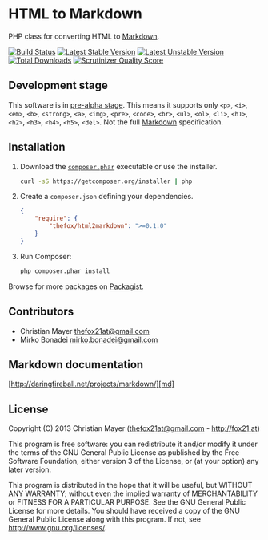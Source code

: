 # HTML to Markdown
PHP class for converting HTML to [Markdown][md].

[![Build Status](https://travis-ci.org/TheFox/html2markdown.png?branch=master)](https://travis-ci.org/TheFox/html2markdown)
[![Latest Stable Version](https://poser.pugx.org/TheFox/html2markdown/v/stable.png)](https://packagist.org/packages/TheFox/html2markdown)
[![Latest Unstable Version](https://poser.pugx.org/TheFox/html2markdown/v/unstable.png)](https://packagist.org/packages/TheFox/html2markdown)
[![Total Downloads](https://poser.pugx.org/TheFox/html2markdown/downloads.png)](https://packagist.org/packages/TheFox/html2markdown)
[![Scrutinizer Quality Score](https://scrutinizer-ci.com/g/TheFox/html2markdown/badges/quality-score.png?s=9e5f4149d4e3ae3d0250fd9a13b56060a775513e)](https://scrutinizer-ci.com/g/TheFox/html2markdown/)

## Development stage
This software is in [pre-alpha stage](http://en.wikipedia.org/wiki/Software_release_life_cycle#Pre-alpha). This means it supports only `<p>`, `<i>`, `<em>`, `<b>`, `<strong>`, `<a>`, `<img>`, `<pre>`, `<code>`, `<br>`, `<ul>`, `<ol>`, `<li>`, `<h1>`, `<h2>`, `<h3>`, `<h4>`, `<h5>`, `<del>`. Not the full [Markdown][md] specification.

## Installation
1. Download the [`composer.phar`](https://getcomposer.org/composer.phar) executable or use the installer.

	``` sh
	curl -sS https://getcomposer.org/installer | php
	```

2. Create a `composer.json` defining your dependencies.

	``` json
	{
		"require": {
			"thefox/html2markdown": ">=0.1.0"
		}
	}
	```

3. Run Composer:

	``` sh
	php composer.phar install
	```

Browse for more packages on [Packagist](https://packagist.org).

## Contributors
- Christian Mayer <thefox21at@gmail.com>
- Mirko Bonadei <mirko.bonadei@gmail.com>

## Markdown documentation
[http://daringfireball.net/projects/markdown/][md]

## License
Copyright (C) 2013 Christian Mayer (<thefox21at@gmail.com> - <http://fox21.at>)

This program is free software: you can redistribute it and/or modify it under the terms of the GNU General Public License as published by the Free Software Foundation, either version 3 of the License, or (at your option) any later version.

This program is distributed in the hope that it will be useful, but WITHOUT ANY WARRANTY; without even the implied warranty of MERCHANTABILITY or FITNESS FOR A PARTICULAR PURPOSE. See the GNU General Public License for more details. You should have received a copy of the GNU General Public License along with this program. If not, see <http://www.gnu.org/licenses/>.

[md]: http://daringfireball.net/projects/markdown/ "Markdown"
